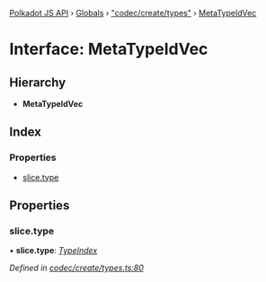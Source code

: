 [Polkadot JS API](../README.md) › [Globals](../globals.md) › ["codec/create/types"](../modules/_codec_create_types_.md) › [MetaTypeIdVec](_codec_create_types_.metatypeidvec.md)

# Interface: MetaTypeIdVec

## Hierarchy

* **MetaTypeIdVec**

## Index

### Properties

* [slice.type](_codec_create_types_.metatypeidvec.md#slice.type)

## Properties

###  slice.type

• **slice.type**: *[TypeIndex](../modules/_codec_create_types_.md#typeindex)*

*Defined in [codec/create/types.ts:80](https://github.com/polkadot-js/api/blob/16e0ea9315/packages/types/src/codec/create/types.ts#L80)*
